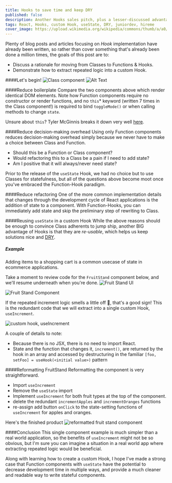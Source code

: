```yaml
---
title: Hooks to save time and keep DRY
published: false
description: Another Hooks sales pitch, plus a lesser-discussed advantage to useState
tags: React, Hooks, custom Hook, useState, DRY, juniordev, hireme
cover_image: https://upload.wikimedia.org/wikipedia/commons/thumb/a/a0/Algeria_Sahara_Desert_Photo_From_Drone_5.jpg/1200px-Algeria_Sahara_Desert_Photo_From_Drone_5.jpg
---
```


Plenty of blog posts and articles focusing on _Hook_ implementation have already been written, so rather than cover something that's already been done a million times, the goals of this post are to:

- Discuss a rationale for moving from Classes to Functions & Hooks.
- Demonstrate how to extract repeated logic into a custom Hook.

####Let's begin!
![Class component](https://dev-to-uploads.s3.amazonaws.com/i/1qchoz7nmvio7w698hw0.png)
![Alt Text](https://dev-to-uploads.s3.amazonaws.com/i/jhyuoczy6rxqk3wffj4f.png)

####Reduce boilerplate
Compare the two components above which render identical DOM elements. Note how Function components require no constructor or render functions, and no `this`\* keyword (written 7 times in the Class component!) is required to bind `toggleMode()` or when calling methods to change `state`.

Unsure about `this`? Tyler McGinnis breaks it down very well [here](https://youtu.be/zE9iro4r918).

####Reduce decision-making overhead
Using only Function components reduces decision-making overhead simply because we never have to make a choice between Class and Function.

- Should this be a Function or Class component?
- Would refactoring this to a Class be a pain if I need to add state?
- Am I positive that it will always/never need state?

Prior to the release of the `useState` Hook, we had no choice but to use Classes for statefulness, but all of the questions above become moot once you've embraced the Function-Hook paradigm.

####Reduce refactoring
One of the more common implementation details that changes through the development cycle of React applications is the addition of state to a component. With Function-Hooks, you can immediately add state and skip the preliminary step of rewriting to Class.

####Reusing `useState` in a custom Hook
While the above reasons should be enough to convince Class adherents to jump ship, another BIG advantage of Hooks is that they are _re-usable_, which helps us keep solutions nice and [DRY](https://en.wikipedia.org/wiki/Don%27t_repeat_yourself).

##### Example

Adding items to a shopping cart is a common usecase of state in ecommerce applications.

Take a moment to review code for the `FruitStand` component below, and we'll resume underneath when you're done.
![Fruit Stand UI](https://dev-to-uploads.s3.amazonaws.com/i/cg06an6a3cqs5s7h1tqy.png)

![Fruit Stand Component](https://dev-to-uploads.s3.amazonaws.com/i/rzm41dqsjn1emhlqg2w3.png)

If the repeated increment logic smells a little off 💩, that's a good sign! This is the redundant code that we will extract into a single custom Hook, `useIncrement`.

![custom hook, useIncrement](https://dev-to-uploads.s3.amazonaws.com/i/k50p1w07i14hp36riwpj.png)

A couple of details to note:

- Because there is no JSX, there is no need to import React.
- State and the function that changes it, `increment()`, are returned by the hook in an array and accessed by destructuring in the familiar `[foo, setFoo] = useHook(<initial value>)` pattern

####Reformatting FruitStand
Reformatting the component is very straightforward.

- Import `useIncrement`
- Remove the `useState` import
- Implement `useIncrement` for both fruit types at the top of the component.
- delete the redundant `incrementApples` and `incrementOranges` functions
- re-assign add button `onClick` to the state-setting functions of `useIncrement` for apples and oranges.

Here's the finished product
![reformatted fruit stand component](https://dev-to-uploads.s3.amazonaws.com/i/v2pen6y4pd5k8cow7jkg.png)

####Conclusion
This single component example is much simpler than a real world application, so the benefits of `useIncrement` might not be so obvious, but I'm sure you can imagine a situation in a real world app where extracting repeated logic would be beneficial.

Along with learning how to create a custom Hook, I hope I've made a strong case that Function components with `useState` have the potential to decrease development time in multiple ways, and provide a much cleaner and readable way to write stateful components.
